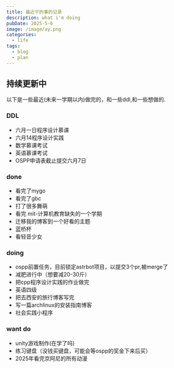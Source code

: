 ```yaml
---
title: 最近干的事的记录 
description: what i'm doing
pubDate: 2025-5-6
image: /image/ay.png
categories:
  - life
tags:
  - blog
  - plan
---
```


## 持续更新中

以下是一些最近(未来一学期以内)做完的，和一些ddl,和一些想做的.

### DDL

- 六月一日程序设计慕课
- 六月14程序设计实践
- 数学慕课考试
- 英语慕课考试
- OSPP申请表截止提交六月7日

### done

- 看完了mygo
- 看完了gbc
- 打了很多舞萌
- 看完 mit-计算机教育缺失的一个学期
- 迁移我的博客到一个好看的主题
- 蓝桥杯
- 看轻音少女

### doing

- ospp前置任务，目前锁定astrbot项目，以提交3个pr,被merge了
- 减肥进行中（想要减20-30斤）
- 把cpp程序设计实践的作业做完
- 英语四级
- 把去西安的旅行博客写完
- 写一篇archlinux的安装指南博客
- 社会实践小程序

### want do

- unity游戏制作(在学了吗)
- 练习键盘（没钱买键盘，可能会等ospp的奖金下来后买）
- 2025年看完京阿尼的所有动漫
